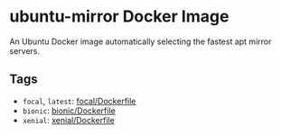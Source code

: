 # ubuntu-mirror Docker Image

An Ubuntu Docker image automatically selecting the fastest apt mirror servers.

## Tags

- `focal`, `latest`: [focal/Dockerfile](https://github.com/jmlntw/dockerfiles/blob/main/ubuntu-mirror/focal/Dockerfile)
- `bionic`: [bionic/Dockerfile](https://github.com/jmlntw/dockerfiles/blob/main/ubuntu-mirror/bionic/Dockerfile)
- `xenial`: [xenial/Dockerfile](https://github.com/jmlntw/dockerfiles/blob/main/ubuntu-mirror/xenial/Dockerfile)
